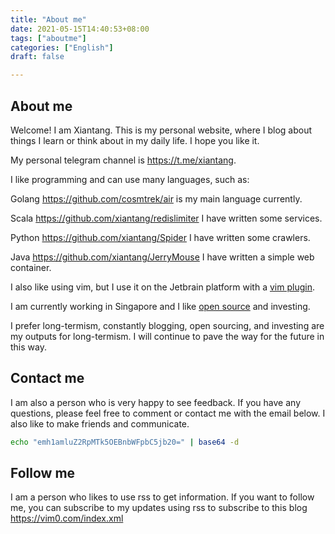 ```yaml
---
title: "About me"
date: 2021-05-15T14:40:53+08:00
tags: ["aboutme"]
categories: ["English"]
draft: false

---
```


## About me

Welcome! I am Xiantang. This is my personal website, where I blog about things I learn or think about in my daily life. I hope you like it.

My personal telegram channel is <https://t.me/xiantang>.

I like programming and can use many languages, such as:

Golang <https://github.com/cosmtrek/air> is my main language currently.

Scala <https://github.com/xiantang/redislimiter> I have written some services.

Python <https://github.com/xiantang/Spider> I have written some crawlers.

Java <https://github.com/xiantang/JerryMouse> I have written a simple web container.

I also like using vim, but I use it on the Jetbrain platform with a [vim plugin](https://github.com/xiantang/dotfile/blob/main/.ideavimrc).

I am currently working in Singapore and I like [open source](https://github.com/xiantang) and investing.

I prefer long-termism, constantly blogging, open sourcing, and investing are my outputs for long-termism. I will continue to pave the way for the future in this way.

## Contact me

I am also a person who is very happy to see feedback. If you have any questions, please feel free to comment or contact me with the email below. I also like to make friends and communicate.

```sh
echo "emh1amluZ2RpMTk5OEBnbWFpbC5jb20=" | base64 -d
```

## Follow me

I am a person who likes to use rss to get information. If you want to follow me, you can subscribe to my updates using rss to subscribe to this blog <https://vim0.com/index.xml>
